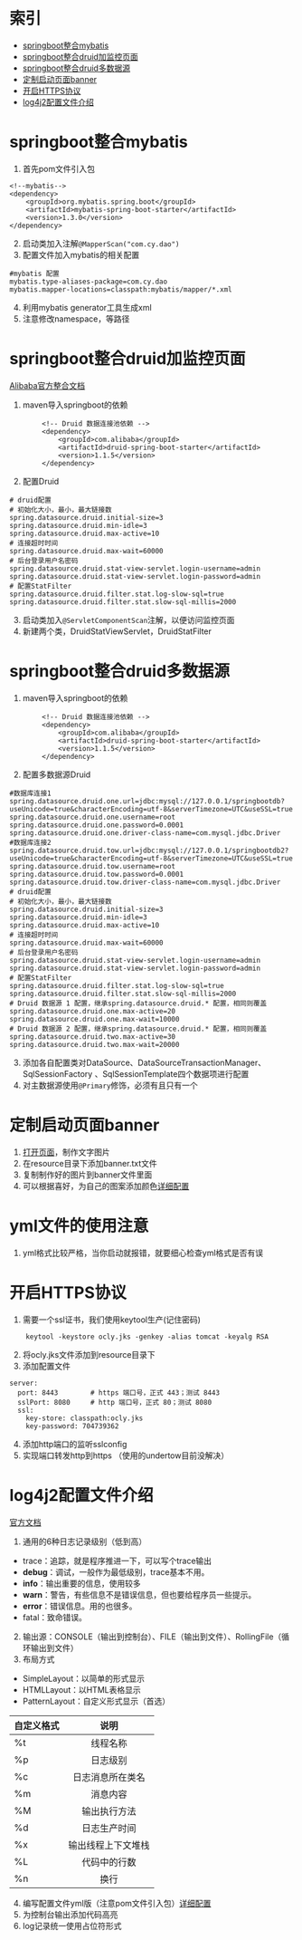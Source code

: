 # 索引
* [springboot整合mybatis](#springboot整合mybatis)
* [springboot整合druid加监控页面](#springboot整合druid加监控页面)
* [springboot整合druid多数据源](#springboot整合druid多数据源)
* [定制启动页面banner](#定制启动页面banner)
* [开启HTTPS协议](#开启HTTPS协议)
* [log4j2配置文件介绍](#log4j2配置文件介绍)

# springboot整合mybatis
1. 首先pom文件引入包
````
<!--mybatis-->
<dependency>
	<groupId>org.mybatis.spring.boot</groupId>
	<artifactId>mybatis-spring-boot-starter</artifactId>
	<version>1.3.0</version>
</dependency>
````
2. 启动类加入注解`@MapperScan("com.cy.dao")`
3. 配置文件加入mybatis的相关配置
```
#mybatis 配置
mybatis.type-aliases-package=com.cy.dao
mybatis.mapper-locations=classpath:mybatis/mapper/*.xml
```
4. 利用mybatis generator工具生成xml
5. 注意修改namespace，等路径

# springboot整合druid加监控页面
[Alibaba官方整合文档](https://github.com/alibaba/druid/tree/master/druid-spring-boot-starter "官方文档") 
1. maven导入springboot的依赖
```
        <!-- Druid 数据连接池依赖 -->
        <dependency>
            <groupId>com.alibaba</groupId>
            <artifactId>druid-spring-boot-starter</artifactId>
            <version>1.1.5</version>
        </dependency>
```
2. 配置Druid
```
# druid配置
# 初始化大小，最小，最大链接数
spring.datasource.druid.initial-size=3
spring.datasource.druid.min-idle=3
spring.datasource.druid.max-active=10
# 连接超时时间
spring.datasource.druid.max-wait=60000
# 后台登录用户名密码
spring.datasource.druid.stat-view-servlet.login-username=admin
spring.datasource.druid.stat-view-servlet.login-password=admin
# 配置StatFilter
spring.datasource.druid.filter.stat.log-slow-sql=true
spring.datasource.druid.filter.stat.slow-sql-millis=2000
```
3. 启动类加入`@ServletComponentScan`注解，以便访问监控页面
4. 新建两个类，DruidStatViewServlet，DruidStatFilter

# springboot整合druid多数据源
1. maven导入springboot的依赖
```
        <!-- Druid 数据连接池依赖 -->
        <dependency>
            <groupId>com.alibaba</groupId>
            <artifactId>druid-spring-boot-starter</artifactId>
            <version>1.1.5</version>
        </dependency>
```
2. 配置多数据源Druid
```
#数据库连接1
spring.datasource.druid.one.url=jdbc:mysql://127.0.0.1/springbootdb?useUnicode=true&characterEncoding=utf-8&serverTimezone=UTC&useSSL=true
spring.datasource.druid.one.username=root
spring.datasource.druid.one.password=0.0001
spring.datasource.druid.one.driver-class-name=com.mysql.jdbc.Driver
#数据库连接2
spring.datasource.druid.tow.url=jdbc:mysql://127.0.0.1/springbootdb2?useUnicode=true&characterEncoding=utf-8&serverTimezone=UTC&useSSL=true
spring.datasource.druid.tow.username=root
spring.datasource.druid.tow.password=0.0001
spring.datasource.druid.tow.driver-class-name=com.mysql.jdbc.Driver
# druid配置
# 初始化大小，最小，最大链接数
spring.datasource.druid.initial-size=3
spring.datasource.druid.min-idle=3
spring.datasource.druid.max-active=10
# 连接超时时间
spring.datasource.druid.max-wait=60000
# 后台登录用户名密码
spring.datasource.druid.stat-view-servlet.login-username=admin
spring.datasource.druid.stat-view-servlet.login-password=admin
# 配置StatFilter
spring.datasource.druid.filter.stat.log-slow-sql=true
spring.datasource.druid.filter.stat.slow-sql-millis=2000
# Druid 数据源 1 配置，继承spring.datasource.druid.* 配置，相同则覆盖
spring.datasource.druid.one.max-active=20
spring.datasource.druid.one.max-wait=10000
# Druid 数据源 2 配置，继承spring.datasource.druid.* 配置，相同则覆盖
spring.datasource.druid.two.max-active=30
spring.datasource.druid.two.max-wait=20000
```
3. 添加各自配置类对DataSource、DataSourceTransactionManager、SqlSessionFactory 、SqlSessionTemplate四个数据项进行配置
4. 对主数据源使用`@Primary`修饰，必须有且只有一个

# 定制启动页面banner
1. [打开页面](http://patorjk.com/software/taag/)，制作文字图片
2. 在resource目录下添加banner.txt文件
3. 复制制作好的图片到banner文件里面
4. 可以根据喜好，为自己的图案添加颜色[详细配置](/springboot-mybatis-thymeleaf/src/main/resources/banner.txt)

# yml文件的使用注意
1. yml格式比较严格，当你启动就报错，就要细心检查yml格式是否有误

# 开启HTTPS协议
1. 需要一个ssl证书，我们使用keytool生产(记住密码)
```
    keytool -keystore ocly.jks -genkey -alias tomcat -keyalg RSA
```
2. 将ocly.jks文件添加到resource目录下
3. 添加配置文件
```
server:
  port: 8443        # https 端口号，正式 443；测试 8443
  sslPort: 8080     # http 端口号，正式 80；测试 8080
  ssl:
    key-store: classpath:ocly.jks
    key-password: 704739362
```
4. 添加http端口的监听sslconfig
5. 实现端口转发http到https （使用的undertow目前没解决）

# log4j2配置文件介绍
[官方文档](http://logging.apache.org/log4j/2.x/manual/configuration.html#YAML)
1. 通用的6种日志记录级别（低到高）
* trace：追踪，就是程序推进一下，可以写个trace输出
* **debug**：调试，一般作为最低级别，trace基本不用。
* **info**：输出重要的信息，使用较多
* **warn**：警告，有些信息不是错误信息，但也要给程序员一些提示。
* **error**：错误信息。用的也很多。
* fatal：致命错误。
2. 输出源：CONSOLE（输出到控制台）、FILE（输出到文件）、RollingFile（循环输出到文件）
3. 布局方式
* SimpleLayout：以简单的形式显示
* HTMLLayout：以HTML表格显示
* PatternLayout：自定义形式显示（首选）

| 自定义格式|说明          | 
| ------------- |:-------------:| 
| %t     | 线程名称 | 
| %p     | 日志级别      |
| %c     | 日志消息所在类名      |
| %m     | 消息内容         |
| %M     | 输出执行方法    |
| %d     | 日志生产时间     |
| %x     | 输出线程上下文堆栈      |
| %L     | 代码中的行数      |
| %n     | 换行     |

4. 编写配置文件yml版（注意pom文件引入包）[详细配置](/springboot-mybatis-thymeleaf/src/main/resources/log4j2.yml)
5. 为控制台输出添加代码高亮
6. log记录统一使用占位符形式